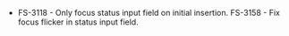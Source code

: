 - FS-3118 - Only focus status input field on initial insertion. FS-3158 - Fix focus flicker in status input field.
